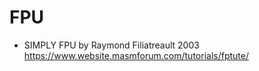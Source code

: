 # FPU

* SIMPLY FPU by Raymond Filiatreault 2003 https://www.website.masmforum.com/tutorials/fptute/

